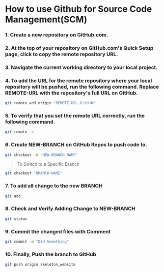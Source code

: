 # How to use Github for Source Code Management(SCM)

### 1. Create a new repository on GitHub.com. 
### 2. At the top of your repository on GitHub.com's Quick Setup page, click  to copy the remote repository URL.
### 3. Navigate the current working directory to your local project.
### 4. To add the URL for the remote repository where your local repository will be pushed, run the following command. Replace REMOTE-URL with the repository's full URL on GitHub.
```bash
git remote add origin "REMOTE-URL-GitHub"
```
### 5. To verify that you set the remote URL correctly, run the following command.
```bash
git remote -v
```

### 6. Create NEW-BRANCH on GitHub Repos to push code to.
```bash
git checkout -b "NEW-BRANCH-NAME"
```

> To Switch to a Specific Branch
```bash
git checkout "BRANCH-NAME"
```

### 7. To add all change to the new BRANCH
```bash
git add .
```


### 8. Check and Verify Adding Change to NEW-BRANCH
```bash
git status
```


### 9. Commit the changed files with Comment
```bash
git commit -m "Did Something"
```


### 10. Finally, Push the branch to GitHub
```bash
git push origin skeleton_website
```

